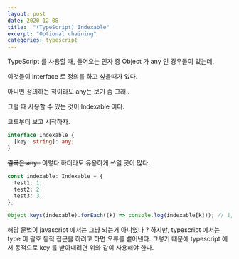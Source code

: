 ```yaml
---
layout: post
date: 2020-12-08
title:  "(TypeScript) Indexable"
excerpt: "Optional chaining"
categories: typescript
---
```

TypeScript 를 사용할 때, 들어오는 인자 중 Object 가 any 인 경우들이 있는데,

이것들이 interface 로 정의를 하고 싶을때가 있다.

아니면 정의하는 척이라도 ~~any는 보기 좀 그래..~~

그럴 때 사용할 수 있는 것이 Indexable 이다.

코드부터 보고 시작하자.

```typescript
interface Indexable {
  [key: string]: any;
}
```

~~결국은 any..~~
이렇다 하더라도 유용하게 쓰일 곳이 많다.

```typescript
const indexable: Indexable = {
  test1: 1,
  test2: 2,
  test3: 3,
};

Object.keys(indexable).forEach((k) => console.log(indexable[k])); // 1, 2, 3
```

해당 문법이 javascript 에서는 그냥 되는거 아니였나 ? 하지만, typescript 에서는 type 이 괄호 동적 접근을 하려고 하면 오류를 뱉어낸다.
그렇기 때문에 typescript 에서 동적으로 key 를 받아내려면 위와 같이 사용해야 한다.

